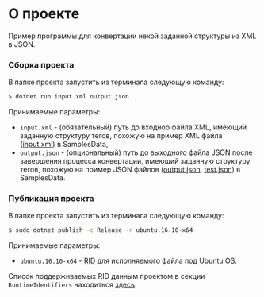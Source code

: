 # О проекте

Пример программы для конвертации некой заданной структуры из XML в JSON.

### Сборка проекта
В папке проекта запустить из терминала следующую команду:

```sh
$ dotnet run input.xml output.json
```
Принимаемые параметры:
 - `input.xml` - (обязательный) путь до входноо файла XML, имеющий заданную структуру тегов, похожую на пример XML файла ([input.xml][inputXml]) в SamplesData,
 - `output.json` - (опциональный) путь до выходного файла JSON после завершения процесса конвертации, имеющий заданную структуру тегов, похожую на пример JSON файлов ([output.json][outputJson], [test.json][testJson]) в SamplesData.

### Публикация проекта
В папке проекта запустить из терминала следующую команду:

```sh
$ sudo dotnet publish -c Release -r ubuntu.16.10-x64
```

Принимаемые параметры:
 - `ubuntu.16.10-x64` - [RID][rid] для исполняемого файла под Ubuntu OS.

Список поддерживаемых RID данным проектом в секции `RuntimeIdentifiers` находиться [здесь][ridProject].

[inputXml]: <ConverterXML-JSON/SamplesData/input.xml>
[outputJson]: <ConverterXML-JSON/SamplesData/output.json>
[testJson]: <ConverterXML-JSON/SamplesData/test.json>
[rid]: <https://docs.microsoft.com/ru-ru/dotnet/core/rid-catalog>
[ridProject]: <ConverterXML-JSON/ConverterXML-JSON.csproj>
